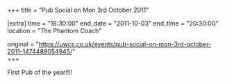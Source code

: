 +++
title = "Pub Social on Mon 3rd October 2011"

[extra]
time = "18:30:00"
end_date = "2011-10-03"
end_time = "20:30:00"
location = "The Phantom Coach"

original = "https://uwcs.co.uk/events/pub-social-on-mon-3rd-october-2011-1474489054945/"    
+++

First Pub of the year\!\!\!\!

